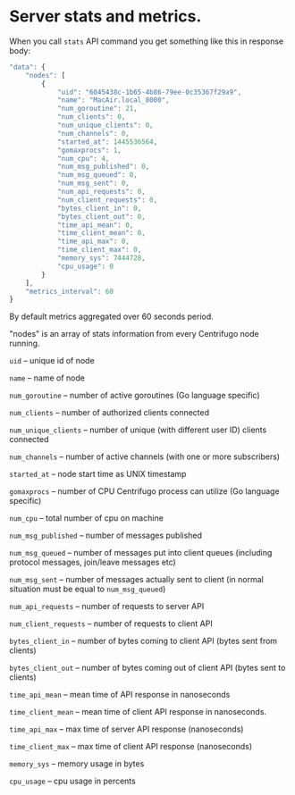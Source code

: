 # Server stats and metrics.

When you call `stats` API command you get something like this in response body:

```javascript
"data": {
    "nodes": [
        {
            "uid": "6045438c-1b65-4b86-79ee-0c35367f29a9",
            "name": "MacAir.local_8000",
            "num_goroutine": 21,
            "num_clients": 0,
            "num_unique_clients": 0,
            "num_channels": 0,
            "started_at": 1445536564,
            "gomaxprocs": 1,
            "num_cpu": 4,
            "num_msg_published": 0,
            "num_msg_queued": 0,
            "num_msg_sent": 0,
            "num_api_requests": 0,
            "num_client_requests": 0,
            "bytes_client_in": 0,
            "bytes_client_out": 0,
            "time_api_mean": 0,
            "time_client_mean": 0,
            "time_api_max": 0,
            "time_client_max": 0,
            "memory_sys": 7444728,
            "cpu_usage": 0
        }
    ],
    "metrics_interval": 60
}
```

By default metrics aggregated over 60 seconds period.

"nodes" is an array of stats information from every Centrifugo node running.

`uid` – unique id of node

`name` – name of node

`num_goroutine` – number of active goroutines (Go language specific)

`num_clients` – number of authorized clients connected

`num_unique_clients` – number of unique (with different user ID) clients connected

`num_channels` – number of active channels (with one or more subscribers)

`started_at` – node start time as UNIX timestamp

`gomaxprocs` – number of CPU Centrifugo process can utilize (Go language specific)

`num_cpu` – total number of cpu on machine

`num_msg_published` – number of messages published

`num_msg_queued` – number of messages put into client queues (including protocol messages, join/leave messages etc)

`num_msg_sent` – number of messages actually sent to client (in normal situation must be equal to `num_msg_queued`)

`num_api_requests` – number of requests to server API

`num_client_requests` – number of requests to client API

`bytes_client_in` – number of bytes coming to client API (bytes sent from clients)

`bytes_client_out` – number of bytes coming out of client API (bytes sent to clients)

`time_api_mean` – mean time of API response in nanoseconds

`time_client_mean` – mean time of client API response in nanoseconds.

`time_api_max` – max time of server API response (nanoseconds)

`time_client_max` – max time of client API response (nanoseconds)

`memory_sys` – memory usage in bytes

`cpu_usage` – cpu usage in percents


